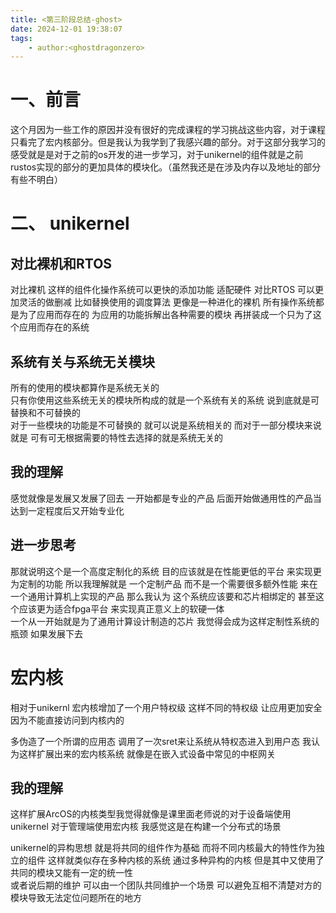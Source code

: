 ```yaml
---
title: <第三阶段总结-ghost>
date: 2024-12-01 19:38:07
tags:
    - author:<ghostdragonzero>
---
```


# 一、前言
这个月因为一些工作的原因并没有很好的完成课程的学习挑战这些内容，对于课程只看完了宏内核部分。但是我认为我学到了我感兴趣的部分。对于这部分我学习的感受就是是对于之前的os开发的进一步学习，对于unikernel的组件就是之前rustos实现的部分的更加具体的模块化。（虽然我还是在涉及内存以及地址的部分有些不明白）

# 二、 unikernel

## 对比裸机和RTOS
对比裸机  这样的组件化操作系统可以更快的添加功能  适配硬件
对比RTOS 可以更加灵活的做删减 比如替换使用的调度算法
更像是一种进化的裸机  所有操作系统都是为了应用而存在的
为应用的功能拆解出各种需要的模块  再拼装成一个只为了这个应用而存在的系统

## 系统有关与系统无关模块
所有的使用的模块都算作是系统无关的  
只有你使用这些系统无关的模块所构成的就是一个系统有关的系统
说到底就是可替换和不可替换的  
对于一些模块的功能是不可替换的 就可以说是系统相关的
而对于一部分模块来说就是 可有可无根据需要的特性去选择的就是系统无关的

## 我的理解
感觉就像是发展又发展了回去 一开始都是专业的产品 后面开始做通用性的产品当达到一定程度后又开始专业化
## 进一步思考
那就说明这个是一个高度定制化的系统 
目的应该就是在性能更低的平台 来实现更为定制的功能
所以我理解就是  一个定制产品 而不是一个需要很多额外性能  来在一个通用计算机上实现的产品
那么我认为 这个系统应该要和芯片相绑定的 甚至这个应该更为适合fpga平台
来实现真正意义上的软硬一体  
一个从一开始就是为了通用计算设计制造的芯片
我觉得会成为这样定制性系统的瓶颈  如果发展下去

# 宏内核
相对于unikernl 宏内核增加了一个用户特权级
这样不同的特权级  让应用更加安全因为不能直接访问到内核内的

多伪造了一个所谓的应用态 调用了一次sret来让系统从特权态进入到用户态
我认为这样扩展出来的宏内核系统  就像是在嵌入式设备中常见的中枢网关  
## 我的理解
这样扩展ArcOS的内核类型我觉得就像是课里面老师说的对于设备端使用unikernel 对于管理端使用宏内核
我感觉这是在构建一个分布式的场景


unikernel的异构思想  就是将共同的组件作为基础
而将不同内核最大的特性作为独立的组件  这样就类似存在多种内核的系统
通过多种异构的内核 但是其中又使用了共同的模块又能有一定的统一性  
或者说后期的维护 可以由一个团队共同维护一个场景 
可以避免互相不清楚对方的模块导致无法定位问题所在的地方